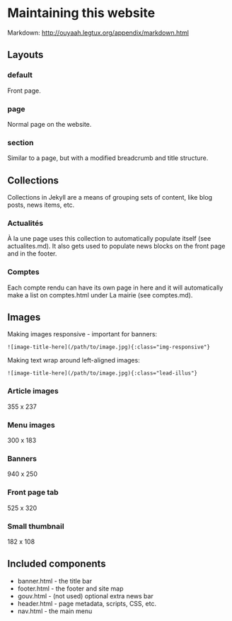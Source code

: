 # Maintaining this website

Markdown: http://ouyaah.legtux.org/appendix/markdown.html

## Layouts

### default

Front page.

### page

Normal page on the website.

### section

Similar to a page, but with a modified breadcrumb and title structure.

## Collections

Collections in Jekyll are a means of grouping sets of content, like blog posts,
news items, etc.

### Actualités

À la une page uses this collection to automatically populate itself
(see actualites.md). It also gets used to populate news blocks on the front page
and in the footer.

### Comptes

Each compte rendu can have its own page in here and it will automatically make
a list on comptes.html under La mairie (see comptes.md).

## Images

Making images responsive - important for banners:

```
![image-title-here](/path/to/image.jpg){:class="img-responsive"}
```

Making text wrap around left-aligned images:

```
![image-title-here](/path/to/image.jpg){:class="lead-illus"}
```

### Article images
355 x 237

### Menu images
300 x 183

### Banners
940 x 250

### Front page tab
525 x 320

### Small thumbnail
182 x 108

## Included components

- banner.html - the title bar
- footer.html - the footer and site map
- gouv.html - (not used) optional extra news bar
- header.html - page metadata, scripts, CSS, etc.
- nav.html - the main menu
